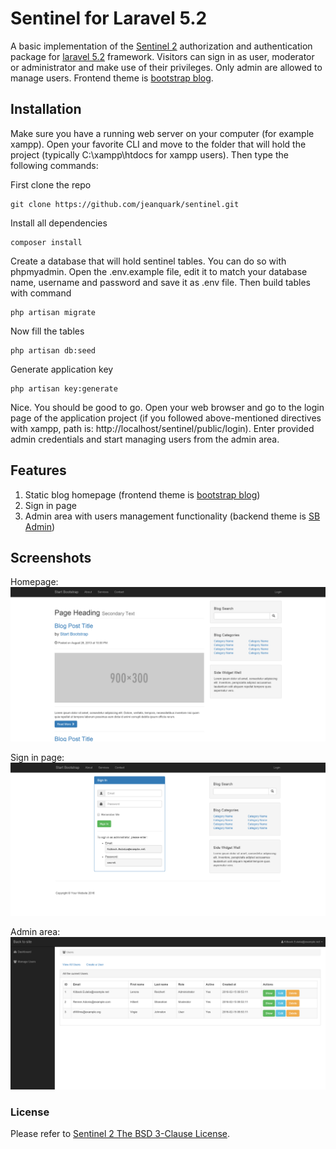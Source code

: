 # Sentinel for Laravel 5.2

A basic implementation of the [Sentinel 2](https://cartalyst.com/manual/sentinel/2.0) authorization and authentication package for [laravel 5.2](https://laravel.com/docs/5.2) framework. Visitors can sign in as user, moderator or administrator and make use of their privileges. Only admin are allowed to manage users. Frontend theme is [bootstrap blog](http://startbootstrap.com/template-overviews/blog-home). 

## Installation

Make sure you have a running web server on your computer (for example xampp). Open your favorite CLI and move to the folder that will hold the project (typically C:\xampp\htdocs for xampp users). Then type the following commands: 

First clone the repo
```
git clone https://github.com/jeanquark/sentinel.git
```

Install all dependencies
```
composer install
```

Create a database that will hold sentinel tables. You can do so with phpmyadmin.
Open the .env.example file, edit it to match your database name, username and password and save it as .env file. Then build tables with command

```
php artisan migrate
```

Now fill the tables
```
php artisan db:seed
```

Generate application key 
```
php artisan key:generate
```

Nice. You should be good to go. Open your web browser and go to the login page of the application project (if you followed above-mentioned directives with xampp, path is: http://localhost/sentinel/public/login). Enter provided admin credentials and start managing users from the admin area.

## Features

1. Static blog homepage (frontend theme is [bootstrap blog](http://startbootstrap.com/template-overviews/blog-home/))
2. Sign in page
3. Admin area with users management functionality (backend theme is [SB Admin](http://startbootstrap.com/template-overviews/sb-admin/))

## Screenshots
Homepage:
![homepage](https://github.com/jeanquark/sentinel/raw/master/public/homepage.png "Homepage")

Sign in page:
![login](https://github.com/jeanquark/sentinel/raw/master/public/login.png "Login")

Admin area:
![alt text](https://github.com/jeanquark/sentinel/raw/master/public/admin.png "Admin")

### License
Please refer to [Sentinel 2 The BSD 3-Clause License](https://github.com/cartalyst/sentinel/blob/2.0/LICENSE).
